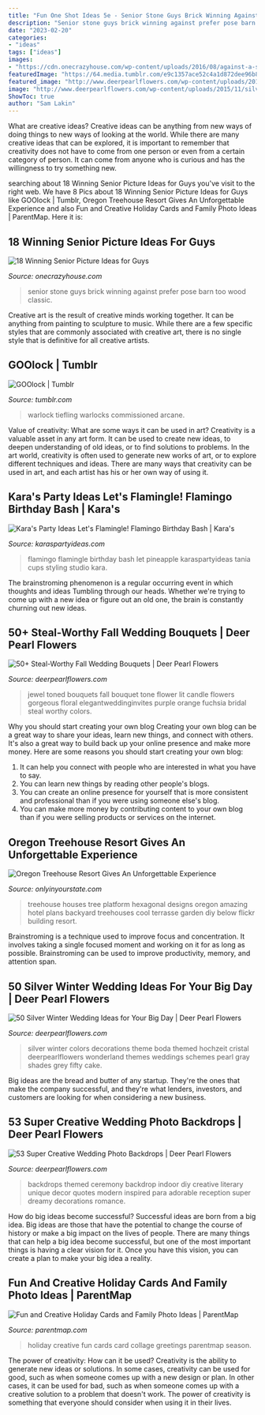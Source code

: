 ```yaml
---
title: "Fun One Shot Ideas 5e - Senior Stone Guys Brick Winning Against Prefer Pose Barn Too Wood Classic"
description: "Senior stone guys brick winning against prefer pose barn too wood classic"
date: "2023-02-20"
categories:
- "ideas"
tags: ["ideas"]
images:
- "https://cdn.onecrazyhouse.com/wp-content/uploads/2016/08/against-a-stone-wall.jpg"
featuredImage: "https://64.media.tumblr.com/e9c1357ace52c4a1d872dee96b84c456/22d89568a05b4cae-82/s1280x1920/aa9acb5da977871cf6bb29d06e4dfa36ec6062fb.png"
featured_image: "http://www.deerpearlflowers.com/wp-content/uploads/2015/05/Jewel-toned-fall-wedding-bouquet-682x1024.jpg"
image: "http://www.deerpearlflowers.com/wp-content/uploads/2015/11/silver-winter-wedding-color-ideas.jpg"
ShowToc: true
author: "Sam Lakin"
---
```



What are creative ideas?
Creative ideas can be anything from new ways of doing things to new ways of looking at the world. While there are many creative ideas that can be explored, it is important to remember that creativity does not have to come from one person or even from a certain category of person. It can come from anyone who is curious and has the willingness to try something new.

	

		
searching about 18 Winning Senior Picture Ideas for Guys you've visit to the right web. We have 8 Pics about 18 Winning Senior Picture Ideas for Guys like GOOlock | Tumblr, Oregon Treehouse Resort Gives An Unforgettable Experience and also Fun and Creative Holiday Cards and Family Photo Ideas | ParentMap. Here it is:
		
    
## 18 Winning Senior Picture Ideas For Guys

<img loading=lazy src="https://cdn.onecrazyhouse.com/wp-content/uploads/2016/08/against-a-stone-wall.jpg" onerror="this.onerror=null;this.src='https://tse3.mm.bing.net/th?id=OIP.znVGeFt5Fh-9YD-vubLvIQHaLH&amp;pid=15.1';" alt="18 Winning Senior Picture Ideas for Guys">

_Source: onecrazyhouse.com_

>senior stone guys brick winning against prefer pose barn too wood classic. 

	

Creative art is the result of creative minds working together. It can be anything from painting to sculpture to music. While there are a few specific styles that are commonly associated with creative art, there is no single style that is definitive for all creative artists.

    
## GOOlock | Tumblr

<img loading=lazy src="https://64.media.tumblr.com/e9c1357ace52c4a1d872dee96b84c456/22d89568a05b4cae-82/s1280x1920/aa9acb5da977871cf6bb29d06e4dfa36ec6062fb.png" onerror="this.onerror=null;this.src='https://tse3.mm.bing.net/th?id=OIP.xUdq7my3LVVWmXVHZsqhkAHaLH&amp;pid=15.1';" alt="GOOlock | Tumblr">

_Source: tumblr.com_

>warlock tiefling warlocks commissioned arcane. 

	

Value of creativity: What are some ways it can be used in art?
Creativity is a valuable asset in any art form. It can be used to create new ideas, to deepen understanding of old ideas, or to find solutions to problems. In the art world, creativity is often used to generate new works of art, or to explore different techniques and ideas. There are many ways that creativity can be used in art, and each artist has his or her own way of using it.

    
## Kara&#039;s Party Ideas Let&#039;s Flamingle! Flamingo Birthday Bash | Kara&#039;s

<img loading=lazy src="http://karaspartyideas.com/wp-content/uploads/2016/02/Lets-Flamingle-Flamingo-Birthday-Bash-via-Karas-Party-Ideas-KarasPartyIdeas.com4_.jpeg" onerror="this.onerror=null;this.src='https://tse3.mm.bing.net/th?id=OIP.hNnUUEpLVCe0oIn7GfeD7wHaLH&amp;pid=15.1';" alt="Kara&#039;s Party Ideas Let&#039;s Flamingle! Flamingo Birthday Bash | Kara&#039;s">

_Source: karaspartyideas.com_

>flamingo flamingle birthday bash let pineapple karaspartyideas tania cups styling studio kara. 

	

The brainstroming phenomenon is a regular occurring event in which thoughts and ideas Tumbling through our heads. Whether we're trying to come up with a new idea or figure out an old one, the brain is constantly churning out new ideas. 

    
## 50+ Steal-Worthy Fall Wedding Bouquets | Deer Pearl Flowers

<img loading=lazy src="http://www.deerpearlflowers.com/wp-content/uploads/2015/05/Jewel-toned-fall-wedding-bouquet-682x1024.jpg" onerror="this.onerror=null;this.src='https://tse1.mm.bing.net/th?id=OIP.9UjWJ-0PmfeTUAkfNYSWrgHaLH&amp;pid=15.1';" alt="50+ Steal-Worthy Fall Wedding Bouquets | Deer Pearl Flowers">

_Source: deerpearlflowers.com_

>jewel toned bouquets fall bouquet tone flower lit candle flowers gorgeous floral elegantweddinginvites purple orange fuchsia bridal steal worthy colors. 

	

Why you should start creating your own blog
Creating your own blog can be a great way to share your ideas, learn new things, and connect with others. It's also a great way to build back up your online presence and make more money. Here are some reasons you should start creating your own blog: 
1. It can help you connect with people who are interested in what you have to say. 
2. You can learn new things by reading other people's blogs. 
3. You can create an online presence for yourself that is more consistent and professional than if you were using someone else's blog. 
4. You can make more money by contributing content to your own blog than if you were selling products or services on the internet.

    
## Oregon Treehouse Resort Gives An Unforgettable Experience

<img loading=lazy src="http://cdn.onlyinyourstate.com/wp-content/uploads/2015/06/treehouse-and-hexagonal-terrasse-platform-below.jpg" onerror="this.onerror=null;this.src='https://tse1.mm.bing.net/th?id=OIP.JzhE2JCrF2-Ile1oPYJFJQHaLC&amp;pid=15.1';" alt="Oregon Treehouse Resort Gives An Unforgettable Experience">

_Source: onlyinyourstate.com_

>treehouse houses tree platform hexagonal designs oregon amazing hotel plans backyard treehouses cool terrasse garden diy below flickr building resort. 

	

Brainstroming is a technique used to improve focus and concentration. It involves taking a single focused moment and working on it for as long as possible. Brainstroming can be used to improve productivity, memory, and attention span.

    
## 50 Silver Winter Wedding Ideas For Your Big Day | Deer Pearl Flowers

<img loading=lazy src="http://www.deerpearlflowers.com/wp-content/uploads/2015/11/silver-winter-wedding-color-ideas.jpg" onerror="this.onerror=null;this.src='https://tse4.mm.bing.net/th?id=OIP.vC9ZTVmWMK8919Qx4JZ7qQHaUn&amp;pid=15.1';" alt="50 Silver Winter Wedding Ideas for Your Big Day | Deer Pearl Flowers">

_Source: deerpearlflowers.com_

>silver winter colors decorations theme boda themed hochzeit cristal deerpearlflowers wonderland themes weddings schemes pearl gray shades grey fifty cake. 

	

Big ideas are the bread and butter of any startup. They're the ones that make the company successful, and they're what lenders, investors, and customers are looking for when considering a new business.

    
## 53 Super Creative Wedding Photo Backdrops | Deer Pearl Flowers

<img loading=lazy src="http://www.deerpearlflowers.com/wp-content/uploads/2015/05/diy-text-wedding-ceremoney-backdrop.jpg" onerror="this.onerror=null;this.src='https://tse3.mm.bing.net/th?id=OIP.lvOfWjGMdKbTI_O8z7BknAHaKV&amp;pid=15.1';" alt="53 Super Creative Wedding Photo Backdrops | Deer Pearl Flowers">

_Source: deerpearlflowers.com_

>backdrops themed ceremony backdrop indoor diy creative literary unique decor quotes modern inspired para adorable reception super dreamy decorations romance. 

	

How do big ideas become successful?
Successful ideas are born from a big idea. Big ideas are those that have the potential to change the course of history or make a big impact on the lives of people. There are many things that can help a big idea become successful, but one of the most important things is having a clear vision for it. Once you have this vision, you can create a plan to make your big idea a reality.

    
## Fun And Creative Holiday Cards And Family Photo Ideas | ParentMap

<img loading=lazy src="http://www.parentmap.com/images/article/7366/collage_2.png" onerror="this.onerror=null;this.src='https://tse3.mm.bing.net/th?id=OIP.67hIBs6f5Nyi9_JcyFgxXAHaFj&amp;pid=15.1';" alt="Fun and Creative Holiday Cards and Family Photo Ideas | ParentMap">

_Source: parentmap.com_

>holiday creative fun cards card collage greetings parentmap season. 

	

The power of creativity: How can it be used?
Creativity is the ability to generate new ideas or solutions. In some cases, creativity can be used for good, such as when someone comes up with a new design or plan. In other cases, it can be used for bad, such as when someone comes up with a creative solution to a problem that doesn't work. The power of creativity is something that everyone should consider when using it in their lives.

